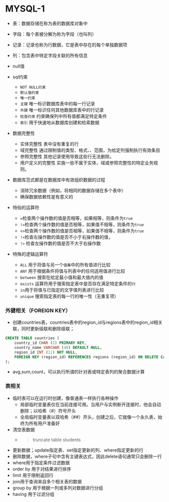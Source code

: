 # MYSQL-1 
- 表：数据存储在称为表的数据库对象中
- 字段：每个表被分解为称为字段（也叫列）
- 记录：记录也称为行数据，它是表中存在的每个单独数据项
- 列：包含表中特定字段关联的所有信息
- null值
- sql约束
  - `NOT NULL约束`
  - `默认值约束`
  - `唯一约束`
  - `主键` 唯一标识数据库表中的每一行记录
  - `外键` 唯一标识任何其他数据库表中的行记录
  - `检查约束` 约束确保列中所有值都满足特定条件
  - `索引` 用于快速地从数据库创建和检索数据

- 数据完整性
  - 实体完整性 表中没有重复的行
  - 域完整性 通过限制值的类型、格式、、范围，为给定列强制执行有效条目
  - 参照完整性 其他记录使用导致这些行无法删除。
  - 用户定义的完整性 实施一些不属于实体，域或参照完整性的特定业务规则。

- 数据库范式都是在数据库中有效组织数据的过程
  - 消除冗余数据（例如，将相同的数据存储在多个表中）
  - 确保数据依赖性是有意义的


- 特俗的运算符
  - `=`检查两个操作数的值是否相等，如果相等，则条件为`true`
  - `!=`检查两个操作数的值是否相等，如果值不相等，则条件为`true`
  - `<>`检查两个操作数的值是否相等，如果值不相等，则条件为`true`
  - `!<`检查左操作数的值是否不小于右操作数的值，
  - `!>` 检查左操作数的值是否不大于右操作数
- 特殊的逻辑运算符
  - `ALL` 用于将值与另一个`值集`中的所有值进行比较
  - `ANY` 用于根据条件将值与列表中的任何适用值进行比较
  - `between` 搜索在给定最小值和最大值内的值
  - `exists` 运算符用于搜索指定表中是否存在满足特定条件的`行`
  - `in`用于将值与已指定的文字值列表进行比较
  - `unique` 搜索指定表的每一行的唯一性（无重复项）




### 外键相关（FOREIGN KEY）
- 创建countries表，countries表中的region_id与regions表中的region_id相关联，同时更新级联和删除级联；
```sql
CREATE TABLE countries (
    country_id CHAR (2) PRIMARY KEY,
    country_name VARCHAR (40) DEFAULT NULL,
    region_id INT (11) NOT NULL,
    FOREIGN KEY (region_id) REFERENCES regions (region_id) ON DELETE CASCADE ON UPDATE CASCADE
);
```
- avg,sum,count，可以执行所谓的针对表或特定表列的聚合数据计算

### 表相关
- 临时表可以在运行时创建，像普通表一样执行各种操作
  - 局部临时变量表仅在当前连接可用。当用户与实例断开连接时，他会自动删除；以哈希（#）符号开头
  - 全局临时变量表以双哈希（##）开头，创建之后，它就像一个永久表，始终为所有用户准备好
- 清空表数据
  - > truncate table students   
- 更新数据；update指定表、set指定更新的列、where指定更新的行
- 删除数据，where子句中含有主键表达式，因此delete语句通常只会删除一行
- where用于指定条件过滤数据
- order by 用于对结果进行排序
- limit 用于限制返回行
- join用于查询来自多个相关表的数据
- group by 用于根据一列或多列对数据进行分组
- having 用于过滤分组
